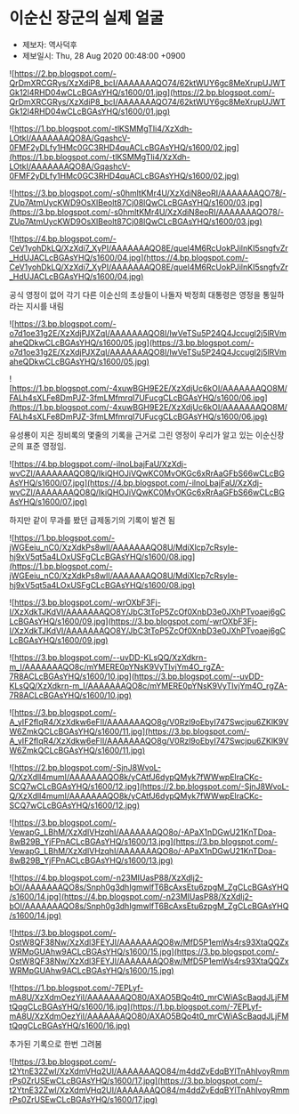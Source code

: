 # 이순신 장군의 실제 얼굴

- 제보자: 역사덕후
- 제보일시: Thu, 28 Aug 2020 00:48:00 +0900

![https://2.bp.blogspot.com/-QrDmXRCGRys/XzXdiP8_bcI/AAAAAAAQO74/62ktWUY6gc8MeXrupUJWTGk12l4RHD04wCLcBGAsYHQ/s1600/01.jpg](https://2.bp.blogspot.com/-QrDmXRCGRys/XzXdiP8_bcI/AAAAAAAQO74/62ktWUY6gc8MeXrupUJWTGk12l4RHD04wCLcBGAsYHQ/s1600/01.jpg)

![https://1.bp.blogspot.com/-tlKSMMgTIi4/XzXdh-LOtkI/AAAAAAAQO8A/GqashcV-0FMF2yDLfy1HMc0GC3RHD4quACLcBGAsYHQ/s1600/02.jpg](https://1.bp.blogspot.com/-tlKSMMgTIi4/XzXdh-LOtkI/AAAAAAAQO8A/GqashcV-0FMF2yDLfy1HMc0GC3RHD4quACLcBGAsYHQ/s1600/02.jpg)

![https://3.bp.blogspot.com/-s0hmltKMr4U/XzXdiN8eoRI/AAAAAAAQO78/-ZUp7AtmUycKWD9OsXlBeolt87Cj08lQwCLcBGAsYHQ/s1600/03.jpg](https://3.bp.blogspot.com/-s0hmltKMr4U/XzXdiN8eoRI/AAAAAAAQO78/-ZUp7AtmUycKWD9OsXlBeolt87Cj08lQwCLcBGAsYHQ/s1600/03.jpg)

![https://4.bp.blogspot.com/-CeV1yohDkLQ/XzXdi7_XyPI/AAAAAAAQO8E/queI4M6RcUokPJilnKI5sngfvZr_HdUJACLcBGAsYHQ/s1600/04.jpg](https://4.bp.blogspot.com/-CeV1yohDkLQ/XzXdi7_XyPI/AAAAAAAQO8E/queI4M6RcUokPJilnKI5sngfvZr_HdUJACLcBGAsYHQ/s1600/04.jpg)

공식 영정이 없어 각기 다른 이순신의 초상들이 나돌자 박정희 대통령은 영정을 통일하라는 지시를 내림

![https://3.bp.blogspot.com/-o7d1oe31g2E/XzXdjPJXZqI/AAAAAAAQO8I/lwVeTSu5P24Q4Jccugl2j5lRVmaheQDkwCLcBGAsYHQ/s1600/05.jpg](https://3.bp.blogspot.com/-o7d1oe31g2E/XzXdjPJXZqI/AAAAAAAQO8I/lwVeTSu5P24Q4Jccugl2j5lRVmaheQDkwCLcBGAsYHQ/s1600/05.jpg)

![https://1.bp.blogspot.com/-4xuwBGH9E2E/XzXdjUc6kOI/AAAAAAAQO8M/FALh4sXLFe8DmPJZ-3fmLMfmrqI7UFucgCLcBGAsYHQ/s1600/06.jpg](https://1.bp.blogspot.com/-4xuwBGH9E2E/XzXdjUc6kOI/AAAAAAAQO8M/FALh4sXLFe8DmPJZ-3fmLMfmrqI7UFucgCLcBGAsYHQ/s1600/06.jpg)

유성룡이 지은 징비록의 몇줄의 기록을 근거로 그린 영정이 우리가 알고 있는 이순신장군의 표준 영정임.

![https://4.bp.blogspot.com/-ilnoLbajFaU/XzXdj-wvCZI/AAAAAAAQO8Q/IkiQHOJiVQwKC0MvOKGc6xRrAaGFbS66wCLcBGAsYHQ/s1600/07.jpg](https://4.bp.blogspot.com/-ilnoLbajFaU/XzXdj-wvCZI/AAAAAAAQO8Q/IkiQHOJiVQwKC0MvOKGc6xRrAaGFbS66wCLcBGAsYHQ/s1600/07.jpg)

하지만 같이 무과를 봤던 급제동기의 기록이 발견 됨

![https://1.bp.blogspot.com/-jWGEeiu_nC0/XzXdkPs8wlI/AAAAAAAQO8U/MdiXlcp7cRsyIe-hj9xV5qt5a4LOxUSFgCLcBGAsYHQ/s1600/08.jpg](https://1.bp.blogspot.com/-jWGEeiu_nC0/XzXdkPs8wlI/AAAAAAAQO8U/MdiXlcp7cRsyIe-hj9xV5qt5a4LOxUSFgCLcBGAsYHQ/s1600/08.jpg)

![https://3.bp.blogspot.com/-wrOXbF3Fj-I/XzXdkTJKdVI/AAAAAAAQO8Y/JbC3tToP5ZcOf0XnbD3e0JXhPTvoaej6gCLcBGAsYHQ/s1600/09.jpg](https://3.bp.blogspot.com/-wrOXbF3Fj-I/XzXdkTJKdVI/AAAAAAAQO8Y/JbC3tToP5ZcOf0XnbD3e0JXhPTvoaej6gCLcBGAsYHQ/s1600/09.jpg)

![https://3.bp.blogspot.com/--uvDD-KLsQQ/XzXdkrn-m_I/AAAAAAAQO8c/mYMERE0pYNsK9VyTIvjYm4O_rgZA-7R8ACLcBGAsYHQ/s1600/10.jpg](https://3.bp.blogspot.com/--uvDD-KLsQQ/XzXdkrn-m_I/AAAAAAAQO8c/mYMERE0pYNsK9VyTIvjYm4O_rgZA-7R8ACLcBGAsYHQ/s1600/10.jpg)

![https://3.bp.blogspot.com/-A_yIF2fIqR4/XzXdkw6eFII/AAAAAAAQO8g/V0Rzl9oEbyI747Swcjpu6ZKlK9VW6ZmkQCLcBGAsYHQ/s1600/11.jpg](https://3.bp.blogspot.com/-A_yIF2fIqR4/XzXdkw6eFII/AAAAAAAQO8g/V0Rzl9oEbyI747Swcjpu6ZKlK9VW6ZmkQCLcBGAsYHQ/s1600/11.jpg)

![https://2.bp.blogspot.com/-SjnJ8WvoL-Q/XzXdlI4mumI/AAAAAAAQO8k/yCAtfJ6dypQMyk7fWWwpElraCKc-SCQ7wCLcBGAsYHQ/s1600/12.jpg](https://2.bp.blogspot.com/-SjnJ8WvoL-Q/XzXdlI4mumI/AAAAAAAQO8k/yCAtfJ6dypQMyk7fWWwpElraCKc-SCQ7wCLcBGAsYHQ/s1600/12.jpg)

![https://3.bp.blogspot.com/-VewapG_LBhM/XzXdlVHzqhI/AAAAAAAQO8o/-APaX1nDGwU21KnTDoa-8wB29B_YjFPnACLcBGAsYHQ/s1600/13.jpg](https://3.bp.blogspot.com/-VewapG_LBhM/XzXdlVHzqhI/AAAAAAAQO8o/-APaX1nDGwU21KnTDoa-8wB29B_YjFPnACLcBGAsYHQ/s1600/13.jpg)

![https://4.bp.blogspot.com/-n23MIUasP88/XzXdlj2-bOI/AAAAAAAQO8s/Snph0g3dhIgmwlfT6BcAxsEtu6zpgM_ZgCLcBGAsYHQ/s1600/14.jpg](https://4.bp.blogspot.com/-n23MIUasP88/XzXdlj2-bOI/AAAAAAAQO8s/Snph0g3dhIgmwlfT6BcAxsEtu6zpgM_ZgCLcBGAsYHQ/s1600/14.jpg)

![https://3.bp.blogspot.com/-OstW8QF38Nw/XzXdl3FEYJI/AAAAAAAQO8w/MfD5P1emWs4rs93XtaQQZxWRMpGUAhw9ACLcBGAsYHQ/s1600/15.jpg](https://3.bp.blogspot.com/-OstW8QF38Nw/XzXdl3FEYJI/AAAAAAAQO8w/MfD5P1emWs4rs93XtaQQZxWRMpGUAhw9ACLcBGAsYHQ/s1600/15.jpg)

![https://1.bp.blogspot.com/-7EPLyf-mA8U/XzXdmOezYiI/AAAAAAAQO80/AXAO5BQo4t0_mrCWiAScBaqdJLjFMtQqgCLcBGAsYHQ/s1600/16.jpg](https://1.bp.blogspot.com/-7EPLyf-mA8U/XzXdmOezYiI/AAAAAAAQO80/AXAO5BQo4t0_mrCWiAScBaqdJLjFMtQqgCLcBGAsYHQ/s1600/16.jpg)

추가된 기록으로 한번 그려봄

![https://3.bp.blogspot.com/-t2YtnE32ZwI/XzXdmVHq2UI/AAAAAAAQO84/m4ddZvEdqBYlTnAhIvoyRmmrPs0ZrUSEwCLcBGAsYHQ/s1600/17.jpg](https://3.bp.blogspot.com/-t2YtnE32ZwI/XzXdmVHq2UI/AAAAAAAQO84/m4ddZvEdqBYlTnAhIvoyRmmrPs0ZrUSEwCLcBGAsYHQ/s1600/17.jpg)